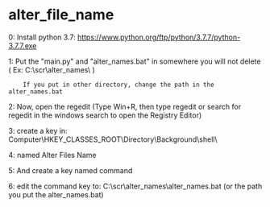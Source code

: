 # alter_file_name

0:      Install python 3.7: 
        https://www.python.org/ftp/python/3.7.7/python-3.7.7.exe

1: 
        Put the "main.py" and "alter_names.bat" in somewhere you will not delete ( Ex: C:\scr\alter_names\ )

        If you put in other directory, change the path in the alter_names.bat

2: 
        Now, open the regedit (Type Win+R, then type regedit or search for regedit in the windows search to open the Registry Editor)

3:
        create a key in: Computer\HKEY_CLASSES_ROOT\Directory\Background\shell\

4:
        named Alter Files Name

5:
        And create a key named command

6:
        edit the command key to:  C:\scr\alter_names\alter_names.bat 
        (or the path you put the alter_names.bat)
